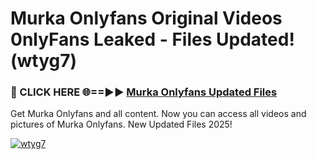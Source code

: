 # Murka Onlyfans Original Videos 0nlyFans Leaked - Files Updated! (wtyg7)

<h3>🔴 CLICK HERE 🌐==►► <a href="https://tinyurl.com/ehrbuxhb" rel="nofollow">Murka Onlyfans Updated Files</a></h3>

Get Murka Onlyfans and all content. Now you can access all videos and pictures of Murka Onlyfans. New Updated Files 2025!

[![wtyg7](https://i.imgur.com/lVYEuWS.gif)](https://tinyurl.com/ehrbuxhb)
